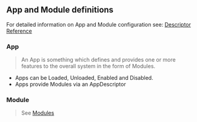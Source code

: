 ## App and Module definitions

For detailed information on App and Module configuration see: [Descriptor Reference](../../../src/app/dockui.app.yml)

### App

> An App is something which defines and provides one or more features to the overall system in the form of Modules.

- Apps can be Loaded, Unloaded, Enabled and Disabled.
- Apps provide Modules via an AppDescriptor

### Module

> See [Modules](module/)
